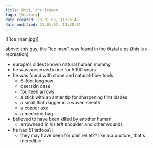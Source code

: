 ```yaml
---
title: ötzi, the iceman
tags: [history]
date created: 23.01.03, 11:25:42
date modified: 23.01.03, 11:28:01
---
```


![[ice_man.jpg]]

above: this guy, the "ice man", was found in the ötztal alps (this is a recreation)

- europe's oldest known natural human mummy
- he was preserved in ice for 5000 years
- he was found with stone and natural-fiber tools
	- 6-foot longbow
	- deerskin case
	- fourteen arrows
	- a stick with an antler tip for sharpening flint blades
	- a small flint dagger in a woven sheath
	- a copper axe
	- a medicine bag
- believed to have been killed by another human
	- arrowhead in his left shoulder and other wounds
- he had 61 tattoos?!
	- they may have been for pain relief?? like acupucture, that's incredible
